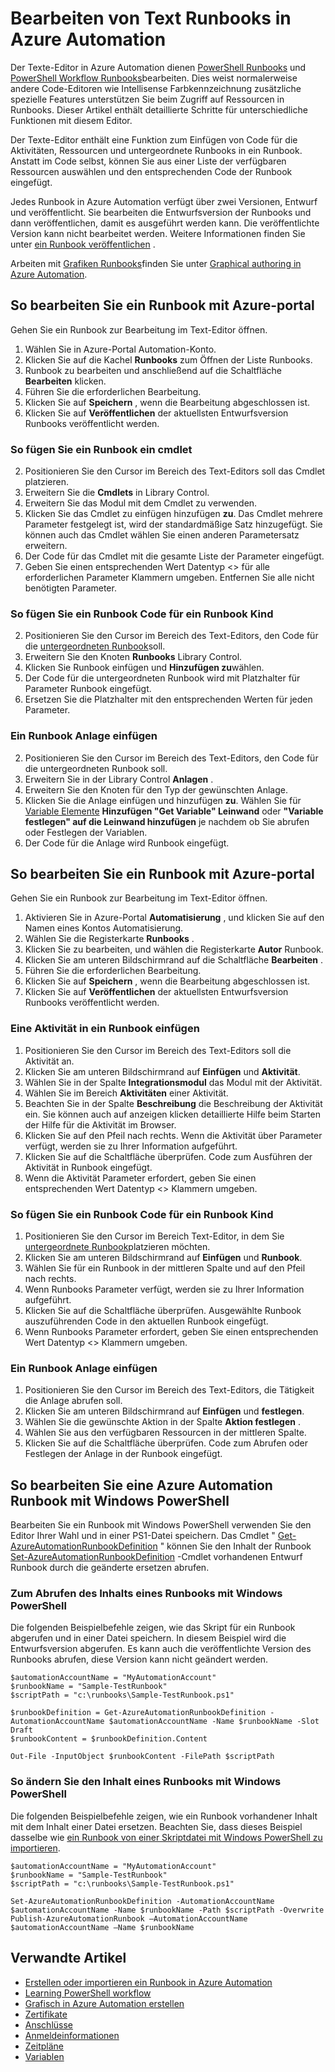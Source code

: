 <properties 
    pageTitle="Bearbeiten von Text Runbooks in Azure Automation"
    description="Dieser Artikel enthält verschiedene Verfahren zum Arbeiten mit PowerShell und PowerShell Workflow Runbooks in Azure Automation im Text-Editor."
    services="automation"
    documentationCenter=""
    authors="mgoedtel"
    manager="stevenka"
    editor="tysonn" />
<tags 
    ms.service="automation"
    ms.devlang="na"
    ms.topic="article"
    ms.tgt_pltfrm="na"
    ms.workload="infrastructure-services"
    ms.date="02/23/2016"
    ms.author="magoedte;bwren" />

# <a name="editing-textual-runbooks-in-azure-automation"></a>Bearbeiten von Text Runbooks in Azure Automation

Der Texte-Editor in Azure Automation dienen [PowerShell Runbooks](automation-runbook-types.md#powershell-runbooks) und [PowerShell Workflow Runbooks](automation-runbook-types.md#powershell-workflow-runbooks)bearbeiten. Dies weist normalerweise andere Code-Editoren wie Intellisense Farbkennzeichnung zusätzliche spezielle Features unterstützen Sie beim Zugriff auf Ressourcen in Runbooks.  Dieser Artikel enthält detaillierte Schritte für unterschiedliche Funktionen mit diesem Editor.

Der Texte-Editor enthält eine Funktion zum Einfügen von Code für die Aktivitäten, Ressourcen und untergeordnete Runbooks in ein Runbook. Anstatt im Code selbst, können Sie aus einer Liste der verfügbaren Ressourcen auswählen und den entsprechenden Code der Runbook eingefügt.

Jedes Runbook in Azure Automation verfügt über zwei Versionen, Entwurf und veröffentlicht. Sie bearbeiten die Entwurfsversion der Runbooks und dann veröffentlichen, damit es ausgeführt werden kann. Die veröffentlichte Version kann nicht bearbeitet werden. Weitere Informationen finden Sie unter [ein Runbook veröffentlichen](automation-creating-importing-runbook.md#publishing-a-runbook) .

Arbeiten mit [Grafiken Runbooks](automation-runbook-types.md#graphical-runbooks)finden Sie unter [Graphical authoring in Azure Automation](automation-graphical-authoring-intro.md).

## <a name="to-edit-a-runbook-with-the-azure-portal"></a>So bearbeiten Sie ein Runbook mit Azure-portal

Gehen Sie ein Runbook zur Bearbeitung im Text-Editor öffnen.

1. Wählen Sie in Azure-Portal Automation-Konto.
2. Klicken Sie auf die Kachel **Runbooks** zum Öffnen der Liste Runbooks.
3. Runbook zu bearbeiten und anschließend auf die Schaltfläche **Bearbeiten** klicken.
6. Führen Sie die erforderlichen Bearbeitung.
7. Klicken Sie auf **Speichern** , wenn die Bearbeitung abgeschlossen ist.
8. Klicken Sie auf **Veröffentlichen** der aktuellsten Entwurfsversion Runbooks veröffentlicht werden.

### <a name="to-insert-a-cmdlet-into-a-runbook"></a>So fügen Sie ein Runbook ein cmdlet

2. Positionieren Sie den Cursor im Bereich des Text-Editors soll das Cmdlet platzieren.
3. Erweitern Sie die **Cmdlets** in Library Control. 
3. Erweitern Sie das Modul mit dem Cmdlet zu verwenden.
4. Klicken Sie das Cmdlet zu einfügen hinzufügen **zu**.  Das Cmdlet mehrere Parameter festgelegt ist, wird der standardmäßige Satz hinzugefügt.  Sie können auch das Cmdlet wählen Sie einen anderen Parametersatz erweitern.
4. Der Code für das Cmdlet mit die gesamte Liste der Parameter eingefügt.
5. Geben Sie einen entsprechenden Wert Datentyp <> für alle erforderlichen Parameter Klammern umgeben.  Entfernen Sie alle nicht benötigten Parameter.

### <a name="to-insert-code-for-a-child-runbook-into-a-runbook"></a>So fügen Sie ein Runbook Code für ein Runbook Kind

2. Positionieren Sie den Cursor im Bereich des Text-Editors, den Code für die [untergeordneten Runbook](automation-child-runbooks.md)soll.
3. Erweitern Sie den Knoten **Runbooks** Library Control. 
3. Klicken Sie Runbook einfügen und **Hinzufügen zu**wählen.
4. Der Code für die untergeordneten Runbook wird mit Platzhalter für Parameter Runbook eingefügt.
5. Ersetzen Sie die Platzhalter mit den entsprechenden Werten für jeden Parameter.

### <a name="to-insert-an-asset-into-a-runbook"></a>Ein Runbook Anlage einfügen

2. Positionieren Sie den Cursor im Bereich des Text-Editors, den Code für die untergeordneten Runbook soll.
3. Erweitern Sie in der Library Control **Anlagen** . 
4. Erweitern Sie den Knoten für den Typ der gewünschten Anlage.
3. Klicken Sie die Anlage einfügen und hinzufügen **zu**.  Wählen Sie für [Variable Elemente](automation-variables.md) **Hinzufügen "Get Variable" Leinwand** oder **"Variable festlegen" auf die Leinwand hinzufügen** je nachdem ob Sie abrufen oder Festlegen der Variablen.
4. Der Code für die Anlage wird Runbook eingefügt.



## <a name="to-edit-a-runbook-with-the-azure-portal"></a>So bearbeiten Sie ein Runbook mit Azure-portal

Gehen Sie ein Runbook zur Bearbeitung im Text-Editor öffnen.

1. Aktivieren Sie in Azure-Portal **Automatisierung** , und klicken Sie auf den Namen eines Kontos Automatisierung.
2. Wählen Sie die Registerkarte **Runbooks** .
3. Klicken Sie zu bearbeiten, und wählen die Registerkarte **Autor** Runbook.
5. Klicken Sie am unteren Bildschirmrand auf die Schaltfläche **Bearbeiten** .
6. Führen Sie die erforderlichen Bearbeitung.
7. Klicken Sie auf **Speichern** , wenn die Bearbeitung abgeschlossen ist.
8. Klicken Sie auf **Veröffentlichen** der aktuellsten Entwurfsversion Runbooks veröffentlicht werden.

### <a name="to-insert-an-activity-into-a-runbook"></a>Eine Aktivität in ein Runbook einfügen

1. Positionieren Sie den Cursor im Bereich des Text-Editors soll die Aktivität an.
1. Klicken Sie am unteren Bildschirmrand auf **Einfügen** und **Aktivität**.
1. Wählen Sie in der Spalte **Integrationsmodul** das Modul mit der Aktivität.
1. Wählen Sie im Bereich **Aktivitäten** einer Aktivität.
1. Beachten Sie in der Spalte **Beschreibung** die Beschreibung der Aktivität ein. Sie können auch auf anzeigen klicken detaillierte Hilfe beim Starten der Hilfe für die Aktivität im Browser.
1. Klicken Sie auf den Pfeil nach rechts.  Wenn die Aktivität über Parameter verfügt, werden sie zu Ihrer Information aufgeführt.
1. Klicken Sie auf die Schaltfläche überprüfen.  Code zum Ausführen der Aktivität in Runbook eingefügt.
1. Wenn die Aktivität Parameter erfordert, geben Sie einen entsprechenden Wert Datentyp <> Klammern umgeben.

### <a name="to-insert-code-for-a-child-runbook-into-a-runbook"></a>So fügen Sie ein Runbook Code für ein Runbook Kind

1. Positionieren Sie den Cursor im Bereich Text-Editor, in dem Sie [untergeordnete Runbook](automation-child-runbooks.md)platzieren möchten.
2. Klicken Sie am unteren Bildschirmrand auf **Einfügen** und **Runbook**.
3. Wählen Sie für ein Runbook in der mittleren Spalte und auf den Pfeil nach rechts.
4. Wenn Runbooks Parameter verfügt, werden sie zu Ihrer Information aufgeführt.
5. Klicken Sie auf die Schaltfläche überprüfen.  Ausgewählte Runbook auszuführenden Code in den aktuellen Runbook eingefügt.
7. Wenn Runbooks Parameter erfordert, geben Sie einen entsprechenden Wert Datentyp <> Klammern umgeben.

### <a name="to-insert-an-asset-into-a-runbook"></a>Ein Runbook Anlage einfügen

1. Positionieren Sie den Cursor im Bereich des Text-Editors, die Tätigkeit die Anlage abrufen soll.
1. Klicken Sie am unteren Bildschirmrand auf **Einfügen** und **festlegen**.
1. Wählen Sie die gewünschte Aktion in der Spalte **Aktion festlegen** .
1. Wählen Sie aus den verfügbaren Ressourcen in der mittleren Spalte.
1. Klicken Sie auf die Schaltfläche überprüfen.  Code zum Abrufen oder Festlegen der Anlage in der Runbook eingefügt.



## <a name="to-edit-an-azure-automation-runbook-using-windows-powershell"></a>So bearbeiten Sie eine Azure Automation Runbook mit Windows PowerShell

Bearbeiten Sie ein Runbook mit Windows PowerShell verwenden Sie den Editor Ihrer Wahl und in einer PS1-Datei speichern. Das Cmdlet " [Get-AzureAutomationRunbookDefinition](http://aka.ms/runbookauthor/cmdlet/getazurerunbookdefinition) " können Sie den Inhalt der Runbook [Set-AzureAutomationRunbookDefinition](http://aka.ms/runbookauthor/cmdlet/setazurerunbookdefinition) -Cmdlet vorhandenen Entwurf Runbook durch die geänderte ersetzen abrufen.

### <a name="to-retrieve-the-contents-of-a-runbook-using-windows-powershell"></a>Zum Abrufen des Inhalts eines Runbooks mit Windows PowerShell

Die folgenden Beispielbefehle zeigen, wie das Skript für ein Runbook abgerufen und in einer Datei speichern. In diesem Beispiel wird die Entwurfsversion abgerufen. Es kann auch die veröffentlichte Version des Runbooks abrufen, diese Version kann nicht geändert werden.

    $automationAccountName = "MyAutomationAccount"
    $runbookName = "Sample-TestRunbook"
    $scriptPath = "c:\runbooks\Sample-TestRunbook.ps1"
    
    $runbookDefinition = Get-AzureAutomationRunbookDefinition -AutomationAccountName $automationAccountName -Name $runbookName -Slot Draft
    $runbookContent = $runbookDefinition.Content

    Out-File -InputObject $runbookContent -FilePath $scriptPath

### <a name="to-change-the-contents-of-a-runbook-using-windows-powershell"></a>So ändern Sie den Inhalt eines Runbooks mit Windows PowerShell

Die folgenden Beispielbefehle zeigen, wie ein Runbook vorhandener Inhalt mit dem Inhalt einer Datei ersetzen. Beachten Sie, dass dieses Beispiel dasselbe wie [ein Runbook von einer Skriptdatei mit Windows PowerShell zu importieren](../automation-creating-or-importing-a-runbook#ImportRunbookScriptPS).

    $automationAccountName = "MyAutomationAccount"
    $runbookName = "Sample-TestRunbook"
    $scriptPath = "c:\runbooks\Sample-TestRunbook.ps1"

    Set-AzureAutomationRunbookDefinition -AutomationAccountName $automationAccountName -Name $runbookName -Path $scriptPath -Overwrite
    Publish-AzureAutomationRunbook –AutomationAccountName $automationAccountName –Name $runbookName

## <a name="related-articles"></a>Verwandte Artikel

- [Erstellen oder importieren ein Runbook in Azure Automation](automation-creating-importing-runbook.md)
- [Learning PowerShell workflow](automation-powershell-workflow.md)
- [Grafisch in Azure Automation erstellen](automation-graphical-authoring-intro.md)
- [Zertifikate](automation-certificates.md)
- [Anschlüsse](automation-connections.md)
- [Anmeldeinformationen](automation-credentials.md)
- [Zeitpläne](automation-schedules.md)
- [Variablen](automation-variables.md)